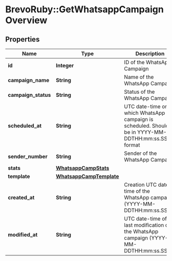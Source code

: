 # BrevoRuby::GetWhatsappCampaignOverview

## Properties
Name | Type | Description | Notes
------------ | ------------- | ------------- | -------------
**id** | **Integer** | ID of the WhatsApp Campaign | 
**campaign_name** | **String** | Name of the WhatsApp Campaign | 
**campaign_status** | **String** | Status of the WhatsApp Campaign | 
**scheduled_at** | **String** | UTC date-time on which WhatsApp campaign is scheduled. Should be in YYYY-MM-DDTHH:mm:ss.SSSZ format | [optional] 
**sender_number** | **String** | Sender of the WhatsApp Campaign | 
**stats** | [**WhatsappCampStats**](WhatsappCampStats.md) |  | [optional] 
**template** | [**WhatsappCampTemplate**](WhatsappCampTemplate.md) |  | 
**created_at** | **String** | Creation UTC date-time of the WhatsApp campaign (YYYY-MM-DDTHH:mm:ss.SSSZ) | 
**modified_at** | **String** | UTC date-time of last modification of the WhatsApp campaign (YYYY-MM-DDTHH:mm:ss.SSSZ) | 


